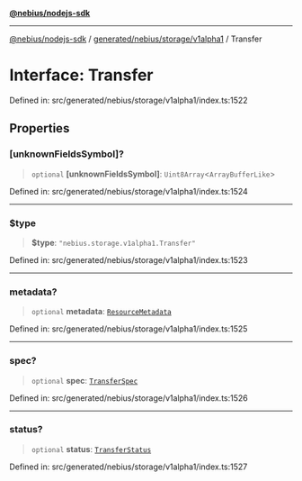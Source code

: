[**@nebius/nodejs-sdk**](../../../../../README.md)

---

[@nebius/nodejs-sdk](../../../../../README.md) / [generated/nebius/storage/v1alpha1](../README.md) / Transfer

# Interface: Transfer

Defined in: src/generated/nebius/storage/v1alpha1/index.ts:1522

## Properties

### \[unknownFieldsSymbol\]?

> `optional` **\[unknownFieldsSymbol\]**: `Uint8Array`\<`ArrayBufferLike`\>

Defined in: src/generated/nebius/storage/v1alpha1/index.ts:1524

---

### $type

> **$type**: `"nebius.storage.v1alpha1.Transfer"`

Defined in: src/generated/nebius/storage/v1alpha1/index.ts:1523

---

### metadata?

> `optional` **metadata**: [`ResourceMetadata`](../../../common/v1/interfaces/ResourceMetadata.md)

Defined in: src/generated/nebius/storage/v1alpha1/index.ts:1525

---

### spec?

> `optional` **spec**: [`TransferSpec`](TransferSpec.md)

Defined in: src/generated/nebius/storage/v1alpha1/index.ts:1526

---

### status?

> `optional` **status**: [`TransferStatus`](TransferStatus.md)

Defined in: src/generated/nebius/storage/v1alpha1/index.ts:1527
